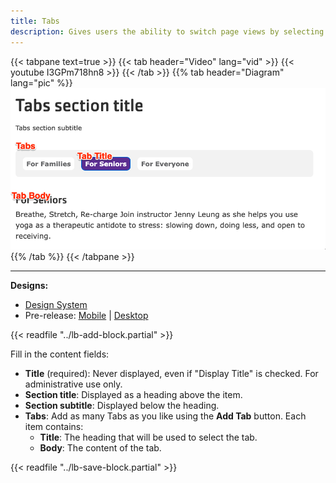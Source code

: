 ```yaml
---
title: Tabs
description: Gives users the ability to switch page views by selecting in-page tabs.
---
```


{{< tabpane text=true >}}
  {{< tab header="Video" lang="vid" >}}
    {{< youtube I3GPm718hn8 >}}
  {{< /tab >}}
  {{% tab header="Diagram" lang="pic" %}}
![Screenshot of the Tabs component with block labels](lb-tabs.png)
  {{% /tab %}}
{{< /tabpane >}}

-----

**Designs:**
- [Design System](../../../../../../assets/img/designs/lb-ui-kit/Tabs.jpg)
- Pre-release: [Mobile](<../../../../../../assets/img/designs/lb/Tabs Mobile.png>) | [Desktop](<../../../../../../assets/img/designs/lb/Tabs Desktop.png>)

{{< readfile "../lb-add-block.partial" >}}

Fill in the content fields:

- **Title** (required): Never displayed, even if "Display Title" is checked. For administrative use only.
- **Section title**: Displayed as a heading above the item.
- **Section subtitle**: Displayed below the heading.
- **Tabs**: Add as many Tabs as you like using the **Add Tab** button. Each item contains:
  - **Title**: The heading that will be used to select the tab.
  - **Body**: The content of the tab.

{{< readfile "../lb-save-block.partial" >}}